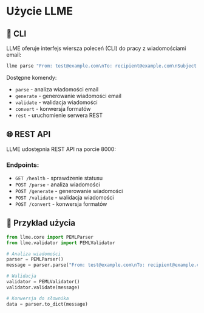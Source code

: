 # Użycie LLME

## 📱 CLI

LLME oferuje interfejs wiersza poleceń (CLI) do pracy z wiadomościami email:

```bash
llme parse "From: test@example.com\nTo: recipient@example.com\nSubject: Test\n\nHello World"
```

Dostępne komendy:
- `parse` - analiza wiadomości email
- `generate` - generowanie wiadomości email
- `validate` - walidacja wiadomości
- `convert` - konwersja formatów
- `rest` - uruchomienie serwera REST

## 🌐 REST API

LLME udostępnia REST API na porcie 8000:

### Endpoints:

- `GET /health` - sprawdzenie statusu
- `POST /parse` - analiza wiadomości
- `POST /generate` - generowanie wiadomości
- `POST /validate` - walidacja wiadomości
- `POST /convert` - konwersja formatów

## 📝 Przykład użycia

```python
from llme.core import PEMLParser
from llme.validator import PEMLValidator

# Analiza wiadomości
parser = PEMLParser()
message = parser.parse("From: test@example.com\nTo: recipient@example.com\nSubject: Test")

# Walidacja
validator = PEMLValidator()
validator.validate(message)

# Konwersja do słownika
data = parser.to_dict(message)
```
